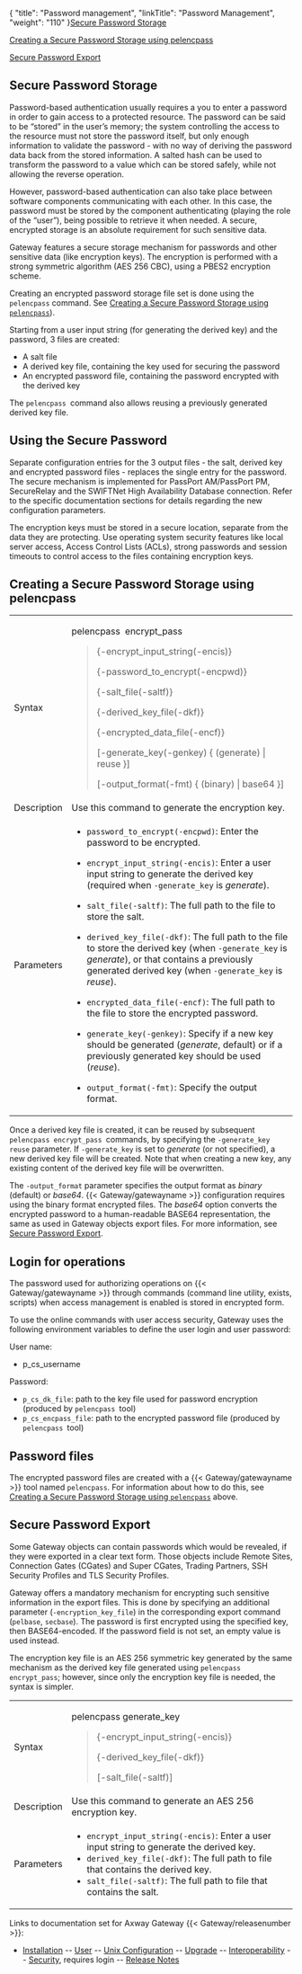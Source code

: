 {
    "title": "Password management",
    "linkTitle": "Password Management",
    "weight": "110"
}<a href="#Secure" class="MCXref xref">Secure Password Storage</a>

<a href="#Creating" class="MCXref xref">Creating a Secure Password Storage using pelencpass</a>

<a href="#Secure_Password_Export" class="MCXref xref">Secure Password Export</a>

<span id="Secure"></span>

## Secure Password Storage

Password-based authentication usually requires a you to enter a password in order to gain access to a protected resource. The password can be said to be “stored” in the user’s memory; the system controlling the access to the resource must not store the password itself, but only enough information to validate the password - with no way of deriving the password data back from the stored information. A salted hash can be used to transform the password to a value which can be stored safely, while not allowing the reverse operation.

However, password-based authentication can also take place between software components communicating with each other. In this case, the password must be stored by the component authenticating (playing the role of the “user”), being possible to retrieve it when needed. A secure, encrypted storage is an absolute requirement for such sensitive data.

Gateway features a secure storage mechanism for passwords and other sensitive data (like encryption keys). The encryption is performed with a strong symmetric algorithm (AES 256 CBC), using a PBES2 encryption scheme.

Creating an encrypted password storage file set is done using the `pelencpass` command. See [Creating a Secure Password Storage using `pelencpass`](#Creating)).

Starting from a user input string (for generating the derived key) and the password, 3 files are created:

-   A salt file
-   A derived key file, containing the key used for securing the password
-   An encrypted password file, containing the password encrypted with the derived key

The `pelencpass `command also allows reusing a previously generated derived key file.

## Using the Secure Password

Separate configuration entries for the 3 output files - the salt, derived key and encrypted password files - replaces the single entry for the password. The secure mechanism is implemented for PassPort AM/PassPort PM, SecureRelay and the SWIFTNet High Availability Database connection. Refer to the specific documentation sections for details regarding the new configuration parameters.

The encryption keys must be stored in a secure location, separate from the data they are protecting. Use operating system security features like local server access, Access Control Lists (ACLs), strong passwords and session timeouts to control access to the files containing encryption keys.

<span id="Creating"></span>

## Creating a Secure Password Storage using pelencpass

<table>
         
         
         
   
   <tbody>
      <tr>
         <td>Syntax         </td>
         <td><p>pelencpass  encrypt_pass</p>
<blockquote>
<p>{-encrypt_input_string(-encis)}</p>
<p>{-password_to_encrypt(-encpwd)}</p>
<p>{-salt_file(-saltf)}</p>
<p>{-derived_key_file(-dkf)}</p>
<p>{-encrypted_data_file(-encf)}</p>
<p>[-generate_key(-genkey) { (generate) | reuse }]</p>
<p>[-output_format(-fmt) { (binary) | base64 }]</p>
</blockquote>         </td>
      </tr>
      <tr>
         <td>Description         </td>
         <td>Use this command to generate the encryption key.         </td>
      </tr>
      <tr>
         <td>Parameters         </td>
         <td><ul>
<li><p><code>password_to_encrypt(-encpwd)</code>: Enter the password to be encrypted.</p></li>
<li><p><code>encrypt_input_string(-encis)</code>: Enter a user input string to generate the derived key (required when <code>-generate_key</code> is <em>generate</em>).</p></li>
<li><p><code>salt_file(-saltf)</code>: The full path to the file to store the salt.</p></li>
<li><p><code>derived_key_file(-dkf)</code>: The full path to the file to store the derived key (when <code>-generate_key</code> is <em>generate</em>), or that contains a previously generated derived key (when <code>-generate_key</code> is <em>reuse</em>).</p></li>
<li><p><code>encrypted_data_file(-encf)</code>: The full path to the file to store the encrypted password.</p></li>
<li><p><code>generate_key(-genkey)</code>: Specify if a new key should be generated (<em>generate</em>, default) or if a previously generated key should be used (<em>reuse</em>).</p></li>
<li><p><code>output_format(-fmt)</code>: Specify the output format.</p></li>
</ul>         </td>
      </tr>
   </tbody>
</table>

Once a derived key file is created, it can be reused by subsequent `pelencpass encrypt_pass `commands, by specifying the `-generate_key reuse` parameter. If `-generate_key` is set to *generate* (or not specified), a new derived key file will be created. Note that when creating a new key, any existing content of the derived key file will be overwritten.

The `-output_format` parameter specifies the output format as *binary* (default) or *base64*. {{< Gateway/gatewayname  >}} configuration requires using the binary format encrypted files. The *base64* option converts the encrypted password to a human-readable BASE64 representation, the same as used in Gateway objects export files. For more information, see <a href="#Secure_Password_Export" class="MCXref xref">Secure Password Export</a>.

<span id="Login_for_operations"></span>

## Login for operations

The password used for authorizing operations on {{< Gateway/gatewayname  >}} through commands (command line utility, exists, scripts) when access management is enabled is stored in encrypted form.

To use the online commands with user access security, Gateway uses the following environment variables to define the user login and user password:

User name:

-   p\_cs\_username

Password:

-   `p_cs_dk_file`: path to the key file used for password encryption (produced by `pelencpass `tool)
-   `p_cs_encpass_file`: path to the encrypted password file (produced by `pelencpass `tool)

## Password files

The encrypted password files are created with a {{< Gateway/gatewayname  >}} tool named `pelencpass`. For information about how to do this, see [Creating a Secure Password Storage using `pelencpass`](#Creating) above.

<span id="Secure_Password_Export"></span>

## Secure Password Export

Some Gateway objects can contain passwords which would be revealed, if they were exported in a clear text form. Those objects include Remote Sites, Connection Gates (CGates) and Super CGates, Trading Partners, SSH Security Profiles and TLS Security Profiles.

Gateway offers a mandatory mechanism for encrypting such sensitive information in the export files. This is done by specifying an additional parameter (`-encryption_key_file`) in the corresponding export command (`pelbase`, `secbase`). The password is first encrypted using the specified key, then BASE64-encoded. If the password field is not set, an empty value is used instead.

The encryption key file is an AES 256 symmetric key generated by the same mechanism as the derived key file generated using `pelencpass encrypt_pass`; however, since only the encryption key file is needed, the syntax is simpler.

<table>
         
         
         
   
   <tbody>
      <tr>
         <td>Syntax         </td>
         <td><p>pelencpass generate_key</p>
<blockquote>
<p>{-encrypt_input_string(-encis)}</p>
<p>{-derived_key_file(-dkf)}</p>
<p>[-salt_file(-saltf)]</p>
</blockquote>         </td>
      </tr>
      <tr>
         <td>Description         </td>
         <td>Use this command to generate an AES 256 encryption key.         </td>
      </tr>
      <tr>
         <td>Parameters         </td>
         <td><ul>
<li><code>encrypt_input_string(-encis)</code>: Enter a user input string to generate the derived key.</li>
<li><code>derived_key_file(-dkf)</code>: The full path to file that contains the derived key.</li>
<li><code>salt_file(-saltf)</code>: The full path to file that contains the salt.</li>
</ul>         </td>
      </tr>
   </tbody>
</table>

Links to documentation set for Axway Gateway {{< Gateway/releasenumber  >}}:

-   [Installation](/bundle/Gateway_6173_InstallationGuide_allOS_en_HTML5/page/Content/start_page.htm) -- [User](/bundle/Gateway_6173_UsersGuide_allOS_en_HTML5/page/Content/start_page.htm) -- [Unix Configuration](/bundle/Gateway_6173_ConfigurationGuide_UNIX_en_HTML5/page/Content/start_page.htm) -- [Upgrade](/bundle/Gateway_6173_UpgradeGuide_allOS_en_HTML5/page/Content/start_page.htm) -- [Interoperability](/bundle/Gateway_6173_InteroperabilityGuide_allOS_en_HTML5/page/Content/start_page.htm) -- [Security](/bundle/Gateway_6173_SecurityGuide_allOS_en_HTML5/page/Content/start_page.htm), requires login -- [Release Notes](/bundle/Gateway_6173_ReleaseNotes_allOS_en_HTML5/page/Content/Gateway_ReleaseNotes_allOS_en.htm)

